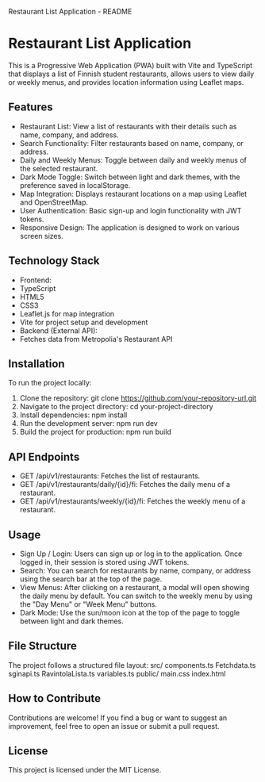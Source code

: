 Restaurant List Application - README
# Restaurant List Application
This is a Progressive Web Application (PWA) built with Vite and TypeScript that displays a list of
Finnish student restaurants, allows users to view daily or weekly menus, and provides location
information using Leaflet maps.
## Features
- Restaurant List: View a list of restaurants with their details such as name, company, and address.
- Search Functionality: Filter restaurants based on name, company, or address.
- Daily and Weekly Menus: Toggle between daily and weekly menus of the selected restaurant.
- Dark Mode Toggle: Switch between light and dark themes, with the preference saved in
localStorage.
- Map Integration: Displays restaurant locations on a map using Leaflet and OpenStreetMap.
- User Authentication: Basic sign-up and login functionality with JWT tokens.
- Responsive Design: The application is designed to work on various screen sizes.
## Technology Stack
- Frontend:
 - TypeScript
 - HTML5
 - CSS3
 - Leaflet.js for map integration
 - Vite for project setup and development
- Backend (External API):
 - Fetches data from Metropolia's Restaurant API
## Installation
To run the project locally:
1. Clone the repository:
 git clone https://github.com/your-repository-url.git
2. Navigate to the project directory:
 cd your-project-directory
3. Install dependencies:
 npm install
4. Run the development server:
 npm run dev
5. Build the project for production:
 npm run build
## API Endpoints
- GET /api/v1/restaurants: Fetches the list of restaurants.
- GET /api/v1/restaurants/daily/{id}/fi: Fetches the daily menu of a restaurant.
- GET /api/v1/restaurants/weekly/{id}/fi: Fetches the weekly menu of a restaurant.
## Usage
- Sign Up / Login: Users can sign up or log in to the application. Once logged in, their session is
stored using JWT tokens.
- Search: You can search for restaurants by name, company, or address using the search bar at the
top of the page.
- View Menus: After clicking on a restaurant, a modal will open showing the daily menu by default.
You can switch to the weekly menu by using the "Day Menu" or "Week Menu" buttons.
- Dark Mode: Use the sun/moon icon at the top of the page to toggle between light and dark themes.
## File Structure
The project follows a structured file layout:
src/
 components.ts
 Fetchdata.ts
 sginapi.ts
 RavintolaLista.ts
 variables.ts
public/
 main.css
index.html
## How to Contribute
Contributions are welcome! If you find a bug or want to suggest an improvement, feel free to open
an issue or submit a pull request.
## License
This project is licensed under the MIT License.
